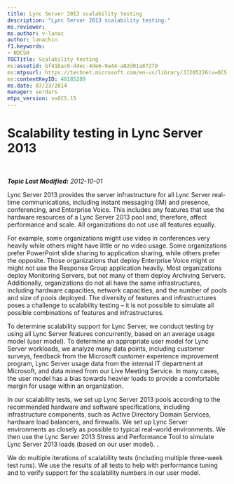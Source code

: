 ```yaml
---
title: Lync Server 2013 scalability testing
description: "Lync Server 2013 scalability testing."
ms.reviewer: 
ms.author: v-lanac
author: lanachin
f1.keywords:
- NOCSH
TOCTitle: Scalability testing
ms:assetid: bf41bac6-d4ec-4de6-9a44-a82d01a87279
ms:mtpsurl: https://technet.microsoft.com/en-us/library/JJ205226(v=OCS.15)
ms:contentKeyID: 48185289
ms.date: 07/23/2014
manager: serdars
mtps_version: v=OCS.15
---
```


# Scalability testing in Lync Server 2013

<div data-xmlns="http://www.w3.org/1999/xhtml">

<div class="topic" data-xmlns="http://www.w3.org/1999/xhtml" data-msxsl="urn:schemas-microsoft-com:xslt" data-cs="https://msdn.microsoft.com/">

<div data-asp="https://msdn2.microsoft.com/asp">



</div>

<div id="mainSection">

<div id="mainBody">

<span> </span>

_**Topic Last Modified:** 2012-10-01_

Lync Server 2013 provides the server infrastructure for all Lync Server real-time communications, including instant messaging (IM) and presence, conferencing, and Enterprise Voice. This includes any features that use the hardware resources of a Lync Server 2013 pool and, therefore, affect performance and scale. All organizations do not use all features equally.

For example, some organizations might use video in conferences very heavily while others might have little or no video usage. Some organizations prefer PowerPoint slide sharing to application sharing, while others prefer the opposite. Those organizations that deploy Enterprise Voice might or might not use the Response Group application heavily. Most organizations deploy Monitoring Servers, but not many of them deploy Archiving Servers. Additionally, organizations do not all have the same infrastructures, including hardware capacities, network capacities, and the number of pools and size of pools deployed. The diversity of features and infrastructures poses a challenge to scalability testing – it is not possible to simulate all possible combinations of features and infrastructures.

To determine scalability support for Lync Server, we conduct testing by using all Lync Server features concurrently, based on an average usage model (user model). To determine an appropriate user model for Lync Server workloads, we analyze many data points, including customer surveys, feedback from the Microsoft customer experience improvement program, Lync Server usage data from the internal IT department at Microsoft, and data mined from our Live Meeting Service. In many cases, the user model has a bias towards heavier loads to provide a comfortable margin for usage within an organization.

In our scalability tests, we set up Lync Server 2013 pools according to the recommended hardware and software specifications, including infrastructure components, such as Active Directory Domain Services, hardware load balancers, and firewalls. We set up Lync Server environments as closely as possible to typical real-world environments. We then use the Lync Server 2013 Stress and Performance Tool to simulate Lync Server 2013 loads (based on our user model). .

We do multiple iterations of scalability tests (including multiple three-week test runs). We use the results of all tests to help with performance tuning and to verify support for the scalability numbers in our user model.

</div>

<span> </span>

</div>

</div>

</div>

